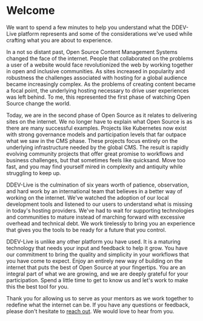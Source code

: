 # Welcome
We want to spend a few minutes to help you understand what the DDEV-Live platform represents and some of the considerations we've used while crafting what you are about to experience.

In a not so distant past, Open Source Content Management Systems changed the face of the internet. People that collaborated on the problems a user of a website would face revolutionized the web by working together in open and inclusive communities. As sites increased in popularity and robustness the challenges associated with hosting for a global audience became increasingly complex. As the problems of creating content became a focal point, the underlying hosting necessary to drive user experiences was left behind. To me, this represented the first phase of watching Open Source change the world.

Today, we are in the second phase of Open Source as it relates to delivering sites on the internet. We no longer have to explain what Open Source is as there are many successful examples. Projects like Kubernetes now exist with strong governance models and participation levels that far outpace what we saw in the CMS phase. These projects focus entirely on the underlying infrastructure needed by the global CMS. The result is rapidly evolving community projects that offer great promise to workflows and business challenges, but that sometimes feels like quicksand. Move too fast, and you may find yourself mired in complexity and antiquity while struggling to keep up.

DDEV-Live is the culmination of six years worth of patience, observation, and hard work by an international team that believes in a better way of working on the internet. We've watched the adoption of our local development tools and listened to our users to understand what is missing in today's hosting providers. We've had to wait for supporting technologies and communities to mature instead of marching forward with excessive overhead and technical debt. We work tirelessly to bring you an experience that gives you the tools to be ready for a future that you control.

DDEV-Live is unlike any other platform you have used. It is a maturing technology that needs your input and feedback to help it grow. You have our commitment to bring the quality and simplicity in your workflows that you have come to expect. Enjoy an entirely new way of building on the internet that puts the best of Open Source at your fingertips. You are an integral part of what we are growing, and we are deeply grateful for your participation. Spend a little time to get to know us and let's work to make this the best tool for you.

Thank you for allowing us to serve as your mentors as we work together to redefine what the internet can be. If you have any questions or feedback, please don't hesitate to [reach out](https://docs.ddev.com/support/). We would love to hear from you.
